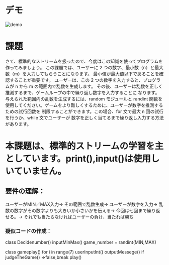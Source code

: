 # デモ
![demo](https://github.com/fununnn/guess_the_number_game/assets/121601977/8cf8eea8-e159-4d9e-b1c8-cbf18f4fd750)

# 課題
さて、標準的なストリームを扱ったので、今度はこの知識を使ってプログラムを作ってみましょう。
この課題では、ユーザーに 2 つの数字、最小数（n）と最大数（m）を入力してもらうことになります。
最小値が最大値以下であることを確認することが重要です。
ユーザーは、この 2 つの数字を入力すると、プログラムが n から m の範囲内で乱数を生成します。
その後、ユーザーは乱数を正しく推測するまで、ゲームループの中で繰り返し数字を入力することに
なります。与えられた範囲内の乱数を生成するには、random モジュールと randint 関数を
使用してください。ゲームをより難しくするために、ユーザーが数字を推測するための試行回数を
制限することができます。この場合、for 文で最大 n 回の試行を行うか、while 文でユーザーが
数字を正しく当てるまで繰り返し入力する方法があります。

# 本課題は、標準的ストリームの学習を主としています。print(),input()は使用しいていません。

## 要件の理解：
ユーザーがMIN／MAX入力→
その範囲で乱数生成→
ユーザーが数字を入力→
乱数の数字がその数字よりも大きいか小さいかを伝える→
今回は七回まで繰り返せる。→
それでも当たらなければユーザーの負け、当たれば勝ち

### 疑似コードの作成：
class Decidenumber()
    inputMinMax()
    game_number = randint(MIN,MAX)

class gameplay()
    for i in range(7) 
    userInputInt()
    outputMessege()
    if judgeTheGame() =>false,break
    play()
